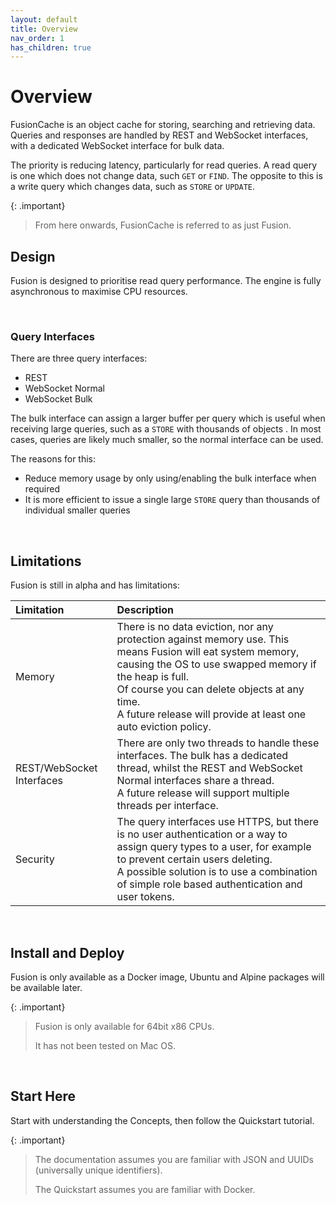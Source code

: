 ```yaml
---
layout: default
title: Overview
nav_order: 1
has_children: true
---
```



# Overview

FusionCache is an object cache for storing, searching and retrieving data. Queries and responses are handled by REST and WebSocket interfaces, with a dedicated WebSocket interface for bulk data.

The priority is reducing latency, particularly for read queries. A read query is one which does not change data, such `GET` or `FIND`. The opposite to this is a write query which changes data, such as `STORE` or `UPDATE`.

{: .important}

> From here onwards, FusionCache is referred to as just Fusion.


## Design

Fusion is designed to prioritise read query performance. The engine is fully asynchronous to maximise CPU resources. 


<br />


### Query Interfaces
There are three query interfaces:

- REST
- WebSocket Normal
- WebSocket Bulk

The bulk interface can assign a larger buffer per query which is useful when receiving large queries, such as a `STORE` with thousands of objects . In most cases, queries are likely much smaller, so the normal interface can be used.

The reasons for this:
- Reduce memory usage by only using/enabling the bulk interface when required
- It is more efficient to issue a single large `STORE` query than thousands of individual smaller queries

<br/>


## Limitations
Fusion is still in alpha and has limitations:


| Limitation            | Description               |
|:----------------------|:--------------------------|
|Memory | There is no data eviction, nor any protection against memory use. This means Fusion will eat system memory, causing the OS to use swapped memory if the heap is full. <br/> Of course you can delete objects at any time.<br/> A future release will provide at least one auto eviction policy. |
|REST/WebSocket Interfaces| There are only two threads to handle these interfaces. The bulk has a dedicated thread, whilst the REST and WebSocket Normal interfaces share a thread.<br/> A future release will support multiple threads per interface.|
|Security| The query interfaces use HTTPS, but there is no user authentication or a way to assign query types to a user, for example to prevent certain users deleting.<br/>A possible solution is to use a combination of simple role based authentication and user tokens.

<br/>


## Install and Deploy
Fusion is only available as a Docker image, Ubuntu and Alpine packages will be available later.


{: .important}
> Fusion is only available for 64bit x86 CPUs.
>
> It has not been tested on Mac OS.


<br/>

## Start Here
Start with understanding the Concepts, then follow the Quickstart tutorial.

{: .important}
> The documentation assumes you are familiar with JSON and UUIDs (universally unique identifiers).
>
> The Quickstart assumes you are familiar with Docker.

